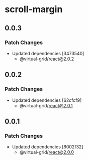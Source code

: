 # scroll-margin

## 0.0.3

### Patch Changes

- Updated dependencies [3473540]
  - @virtual-grid/react@2.0.2

## 0.0.2

### Patch Changes

- Updated dependencies [62cfcf9]
  - @virtual-grid/react@2.0.1

## 0.0.1

### Patch Changes

- Updated dependencies [6002f32]
  - @virtual-grid/react@2.0.0
